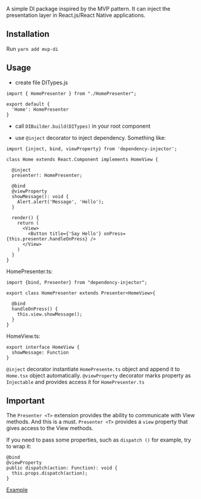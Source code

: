A simple DI package inspired by the MVP pattern.
It can inject the presentation layer in React.js/React Native applications.

## Installation
Run `yarn add mvp-di`
## Usage

- create file DITypes.js
```
import { HomePresenter } from "./HomePresenter";

export default {
  'Home': HomePresenter
}

```

- call `DIBuilder.build(DITypes)` in your root component

- use `@inject` decorator to inject dependency. Something like:
```
import {inject, bind, viewProperty} from 'dependency-injector';

class Home extends React.Component implements HomeView {

  @inject 
  presenter!: HomePresenter;

  @bind
  @viewProperty
  showMessage(): void {
    Alert.alert('Message', 'Hello');
  }

  render() {
    return (
      <View>
        <Button title={'Say Hello'} onPress={this.presenter.handleOnPress} />
      </View>
    )
  }
}

```


HomePresenter.ts:

```
import {bind, Presenter} from "dependency-injector";

export class HomePresenter extends Presenter<HomeView>{

  @bind
  handleOnPress() {
    this.view.showMessage();
  }
}
```

HomeView.ts:
```
export interface HomeView {
  showMessage: Function
}
```

`@inject` decorator instantiate `HomePresente.ts` 
object and append it to `Home.tsx` object automatically.
`@viewProperty` decorator marks property as `Injectable` 
and provides access it for `HomePresenter.ts`

## Important
The `Presenter <T>` extension provides the ability to communicate with View methods. 
And this is a must. `Presenter <T>` provides a `view` property that gives 
access to the View methods.

If you need to pass some properties, such as `dispatch ()` for example, try to wrap it:

```
@bind
@viewProperty
public dispatch(action: Function): void {
  this.props.dispatch(action);
}
```
<a href="https://github.com/KirillGudkov/DI-example">Example</a>
